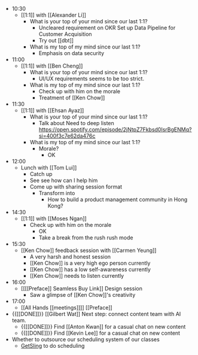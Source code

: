 - 10:30
    - [[1:1]] with [[Alexander Li]]
        - What is your top of your mind since our last 1:1?
            - Uncleared requirement on OKR Set up Data Pipeline for Customer Acquisition
            - Try out [[dbt]]
        - What is my top of my mind since our last 1:1?
            - Emphasis on data security
- 11:00
    - [[1:1]] with [[Ben Cheng]]
        - What is your top of your mind since our last 1:1?
            - UI/UX requirements seems to be too strict.
        - What is my top of my mind since our last 1:1?
            - Check up with him on the morale
            - Treatment of [[Ken Chow]]
- 11:30
    - [[1:1]] with [[Ehsan Ayaz]]
        - What is your top of your mind since our last 1:1?
            - Talk about Need to deep listen https://open.spotify.com/episode/2jNtpZ7Fkbsd0IsrBgENMq?si=400f3c7e62da476c
        - What is my top of my mind since our last 1:1?
            - Morale?
                - OK
- 12:00
    - Lunch with [[Tom Lui]]
        - Catch up
        - See see how can I help him
        - Come up with sharing session format
            - Transform into 
                - How to build a product management community in Hong Kong?
- 14:30
    - [[1:1]] with [[Moses Ngan]]
        - Check up with him on the morale
            - OK
            - Take a break from the rush rush mode
- 15:30
    - [[Ken Chow]] feedback session with [[Carmen Yeung]]
        - A very harsh and honest session
        - [[Ken Chow]] is a very high ego person currently
        - [[Ken Chow]] has a low self-awareness currently
        - [[Ken Chow]] needs to listen currently
- 16:00
    - [[[[Preface]] Seamless Buy Link]] Design session
        - Saw a glimpse of [[Ken Chow]]'s creativity
- 17:00
    - [[All Hands [[meetings]]]] [[Preface]]
- {{[[DONE]]}} [[Gilbert Wat]] Next step: connect content team with AI team.  
    - {{[[DONE]]}}  Find [[Anton Kwan]] for a casual chat on new content 
    - {{[[DONE]]}}  Find [[Kevin Lee]] for a casual chat on new content
- Whether to outsource our scheduling system of our classes
    - [GetSling](www.getsling.com) to do scheduling
